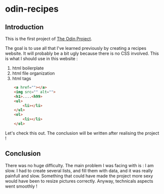 # odin-recipes

## Introduction

This is the first project of [The Odin Project](http://www.theodinproject.com).

The goal is to use all that I've learned previously by creating a recipes website. It will probably be a bit ugly because there is no CSS involved. This is what I should use in this website : 

1. html boilerplate
2. html file organization
3. html tags
```html
    <a href=""></a>
    <img src="" alt="">
    <h1>....<h99>
    <ul>
        <li></li>
    </ul>
    <ol>
        <li></li>
    </ol>    
``` 
Let's check this out. The conclusion will be written after realising the project !
## Conclusion

There was no huge difficulty. The main problem I was facing with is : I am slow. I had to create several lists, and fill them with data, and it was really painfull and slow.
Something that could have made the project more sexy would have been to resize pictures correctly.
Anyway, technicals aspects went smoothly !
